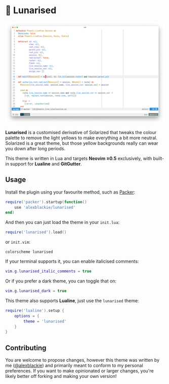 # 🌝 Lunarised

![Preview image of the lunarised colour scheme](./preview.png)

**Lunarised** is a customised derivative of Solarized that tweaks the colour
palette to remove the light yellows to make everything a bit more neutral.
Solarized is a great theme, but those yellow backgrounds really can wear you
down after long periods.

This theme is written in Lua and targets **Neovim ≥0.5** exclusively, with
built-in support for **Lualine** and **GitGutter**.

## Usage

Install the plugin using your favourite method, such as [Packer][0]:

```lua
require('packer').startup(function()
	use 'alexblackie/lunarised'
end)
```

And then you can just load the theme in your `init.lua`:

```lua
require('lunarised').load()
```

or `init.vim`:

```viml
colorscheme lunarised
```

If your terminal supports it, you can enable italicised comments:

```lua
vim.g.lunarised_italic_comments = true
```

Or if you prefer a dark theme, you can toggle that on:

```lua
vim.g.lunarised_dark = true
```

This theme also supports **Lualine**, just use the `lunarised` theme:

```lua
require('lualine').setup {
	options = {
		theme = 'lunarised'
	}
}
```

[0]: https://github.com/wbthomason/packer.nvim

## Contributing

You are welcome to propose changes, however this theme was written by me
([@alexblackie](https://github.com/alexblackie)) and primarily meant to conform
to my personal preferences. If you want to make opinionated or larger changes,
you're likely better off forking and making your own version!
